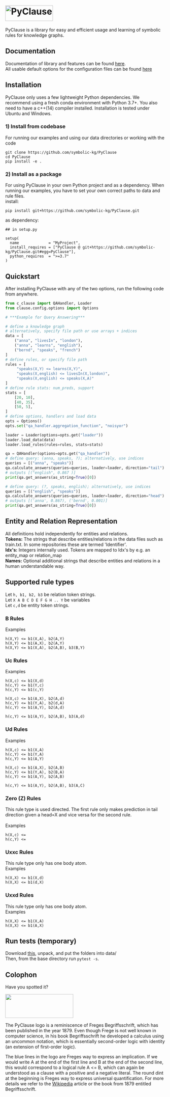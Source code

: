 
# <img src="https://raw.githubusercontent.com/symbolic-kg/PyClause/master/docs/logo/PyClause/proc/PyClause.png" width="150" height="49" style="margin-right: 10px;" alt="PyClause">


PyClause is a library for easy and efficient usage and learning of symbolic rules for knowledge graphs.

## Documentation
Documentation of library and features can be found [here](https://pyclause.readthedocs.io/en/latest/index.html). <br>
All usable default options for the configuration files can be found [here](clause/config-default.yaml) 


## Installation
PyClause only uses a few lightweight Python dependencies. We recommend using a fresh conda environment with Python 3.7+.
You also need to have a c++(14) compiler installed. Installation is tested under Ubuntu and Windows.

### 1) Install from codebase
For running our examples and using our data directories or working with the code
```
git clone https://github.com/symbolic-kg/PyClause
cd PyClause
pip install -e .
```

### 2) Install as a package
For using PyClause in your own Python project and as a dependency. When running our examples, you have to set your own correct paths to data and rule files. <br>
install:

```
pip install git+https://github.com/symbolic-kg/PyClause.git
```

as dependency:
```
## in setup.py

setup(
  name             = "MyProject",
  install_requires = ["PyClause @ git+https://github.com/symbolic-kg/PyClause.git#egg=PyClause"],
  python_requires  = ">=3.7"
)

```

## Quickstart
After installing PyClause with any of the two options, run the following code from anywhere.
```python
from c_clause import QAHandler, Loader
from clause.config.options import Options

# ***Example for Query Answering***

# define a knowledge graph
# alternatively, specify file path or use arrays + indices
data = [
    ("anna", "livesIn", "london"),
    ("anna", "learns", "english"),
    ("bernd", "speaks", "french")
]
# define rules, or specify file path
rules = [
     "speaks(X,Y) <= learns(X,Y)",
     "speaks(X,english) <= livesIn(X,london)",
     "speaks(X,english) <= speaks(X,A)"
]
# define rule stats: num_preds, support
stats = [
    [20, 10],
    [40, 35],
    [50, 5],
]
# define options, handlers and load data
opts = Options()
opts.set("qa_handler.aggregation_function", "noisyor")

loader = Loader(options=opts.get("loader"))
loader.load_data(data)
loader.load_rules(rules=rules, stats=stats)

qa = QAHandler(options=opts.get("qa_handler"))
# define query: (anna, speaks, ?); alternatively, use indices
queries = [("anna", "speaks")]
qa.calculate_answers(queries=queries, loader=loader, direction="tail")
# outputs [("english", 0.867 )] 
print(qa.get_answers(as_string=True)[0])

# define query: (?, speaks, english); alternatively, use indices
queries = [("english", "speaks")]
qa.calculate_answers(queries=queries, loader=loader, direction="head")
# outputs [('anna', 0.867), ('bernd', 0.001)] 
print(qa.get_answers(as_string=True)[0])

```


## Entity and Relation Representation

All definitions hold independently for entities and relations. <br>
<strong>Tokens:</strong> The strings that describe entities/relations in the data files such as train.txt. In some repositories these are termed 'Identifier'. <br>
<strong>Idx's:</strong> Integers internally used. Tokens are mapped to Idx's by e.g. an entity_map or relation_map <br>
<strong>Names:</strong> Optional additional strings that describe entities and relations in a human understandable way. <br>

## Supported rule types

Let ```h, b1, b2, b3``` be relation token strings. <br>
Let ```X A B C D E F G H .. Y``` be variables <br>
Let ```c,d``` be entity token strings. <br>

### B Rules
Examples<br>
```
h(X,Y) <= b1(X,A), b2(A,Y)
h(X,Y) <= b1(A,X), b2(A,Y)
h(X,Y) <= b1(X,A), b2(A,B), b3(B,Y)
```

### Uc Rules
Examples<br>
```
h(X,c) <= b1(X,d)
h(c,Y) <= b1(Y,c)
h(c,Y) <= b1(c,Y)

h(X,c) <= b1(A,X), b2(A,d)
h(c,Y) <= b1(Y,A), b2(d,A)
h(c,Y) <= b1(A,Y), b2(A,d)

h(c,Y) <= b1(A,Y), b2(A,B), b3(A,d)
```


### Ud Rules
Examples<br>
```
h(X,c) <= b1(X,A)
h(c,Y) <= b1(Y,A)
h(c,Y) <= b1(A,Y)

h(X,c) <= b1(A,X), b2(A,B)
h(c,Y) <= b1(Y,A), b2(B,A)
h(c,Y) <= b1(A,Y), b2(A,B)

h(c,Y) <= b1(A,Y), b2(A,B), b3(A,C)
```


### Zero (Z) Rules
This rule type is used directed. The first rule only makes prediction in tail direction given a head=X and vice versa for the second rule. <br><br>
Examples<br>
```
h(X,c) <= 
h(c,Y) <= 
```

### Uxxc Rules
This rule type only has one body atom.<br>
Examples<br>
```
h(X,X) <= b1(X,d) 
h(X,X) <= b1(d,X) 
```

### Uxxd Rules
This rule type only has one body atom.<br>
Examples<br>
```
h(X,X) <= b1(X,A) 
h(X,X) <= b1(A,X) 
```




## Run tests (temporary)


Download [this](https://www.dropbox.com/scl/fi/75py3esgpsn6f370ap7q5/test-data.zip?rlkey=7i136d7d7194x2tvoxqsv0e36&dl=0), unpack, and put the folders into data/ <br>
Then, from the base directory run
```pytest -s```.


## Colophon

Have you spotted it? <br>

 <img src="https://raw.githubusercontent.com/symbolic-kg/PyClause/master/docs/logo/PyClause/proc/PyClause-begriffsschrift-transparent.png" width="214" height="75" style="margin-right: 10px;">

The PyClause logo is a reminiscence of Freges Begriffsschrift, which has been published in the year 1879. Even though Frege is not well known in computer science, in his book Begriffsschrift he developed a calculus using an uncommon notation, which is essentially second-order logic with identity (an extension of first-order logic). <br>

The blue lines in the logo are Freges way to express an implication. If we would write A at the end of the first line and B at the end of the second line, this would correspond to a logical rule A <= B, which can again be understood as a clause with a positive and a negative literal. The round dint at the beginning is Freges way to express universal quantification. For more details we refer to the [Wikipedia](https://en.wikipedia.org/wiki/Begriffsschrift) article or the book from 1879 entitled Begriffsschrift.
